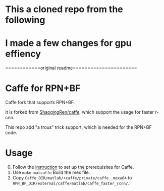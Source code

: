 # This a cloned repo from the following
# I made a few changes for gpu effiency
============original readme======================
# Caffe for RPN+BF

Caffe fork that supports RPN+BF.

It is forked from [ShaoqingRen/caffe](https://github.com/ShaoqingRen/caffe/tree/faster-R-CNN), which support the usage for faster r-cnn.

This repo add "a trous" trick support, which is needed for the RPN+BF code.

# Usage
0. Follow the [instruction](http://caffe.berkeleyvision.org/installation.html) to set up the prerequisites for Caffe.
0. Use `make matcaffe` Build the mex file.
0. Copy `Caffe_DIR/matlab/+caffe/private/caffe_.mexa64`  to `RPN_BF_DIR/external/caffe/matlab/caffe_faster_rcnn/`.

